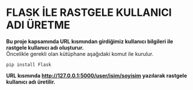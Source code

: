 # FLASK İLE RASTGELE KULLANICI ADI ÜRETME
**Bu proje kapsamında URL kısmından girdiğimiz kullanıcı bilgileri ile rastgele kullanıcı adı oluşturur.** <br/>
  Öncelikle gerekli olan kütüphane aşağıdaki komut ile kurulur.
```
pip install Flask
```







**URL kısmında http://127.0.0.1:5000/user/isim/soyisim yazılarak rastgele kullanıcı adı üretilir.** 
